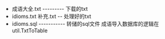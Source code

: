 * 成语大全.txt --------- 下载的txt
* idioms.txt 补充.txt -- 处理好的txt
* idioms.sql ----------- 转储的sql文件
成语导入数据库的逻辑在util.TxtToTable